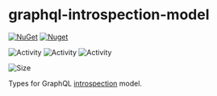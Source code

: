 # graphql-introspection-model

[![NuGet](https://img.shields.io/nuget/v/GraphQL.IntrospectionModel)](https://www.nuget.org/packages/GraphQL.IntrospectionModel)
[![Nuget](https://img.shields.io/nuget/dt/GraphQL.IntrospectionModel)](https://www.nuget.org/packages/GraphQL.IntrospectionModel)

![Activity](https://img.shields.io/github/commit-activity/w/sungam3r/graphql-introspection-model)
![Activity](https://img.shields.io/github/commit-activity/m/sungam3r/graphql-introspection-model)
![Activity](https://img.shields.io/github/commit-activity/y/sungam3r/graphql-introspection-model)

![Size](https://img.shields.io/github/repo-size/sungam3r/graphql-introspection-model)

Types for GraphQL [introspection](https://graphql.github.io/graphql-spec/June2018/#sec-Introspection) model.
